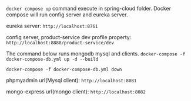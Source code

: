 `docker compose up` command execute in spring-cloud folder.
Docker compose will run  config server and eureka server.

eureka server: `http://localhost:8761`

config server, product-service dev profile property: `http://localhost:8888/product-service/dev`

The command below runs mongodb mysql and clients.
`docker-compose -f docker-compose-db.yml up -d --build`

`docker-compose -f docker-compose-db.yml down`

phpmyadmin url(Mysql client): `http://localhost:8081`

mongo-express url(mongo client): `http://localhost:8082`

